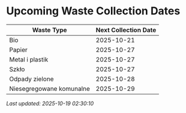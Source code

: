 # Upcoming Waste Collection Dates

| Waste Type | Next Collection Date |
|------------|----------------------|
| Bio | 2025-10-21 |
| Papier | 2025-10-27 |
| Metal i plastik | 2025-10-27 |
| Szkło | 2025-10-27 |
| Odpady zielone | 2025-10-28 |
| Niesegregowane komunalne | 2025-10-29 |


*Last updated: 2025-10-19 02:30:10*
